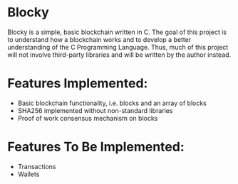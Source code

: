# Blocky
Blocky is a simple, basic blockchain written in C. The goal of this project is to understand how a blockchain works and to develop a better understanding of the C Programming Language. Thus, much of this project will not involve third-party libraries and will be written by the author instead. 

# Features Implemented:
- Basic blockchain functionality, i.e. blocks and an array of blocks
- SHA256 implemented without non-standard libraries
- Proof of work consensus mechanism on blocks 

# Features To Be Implemented: 
- Transactions 
- Wallets 

